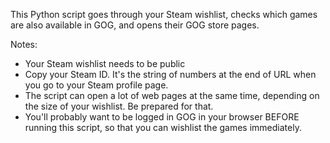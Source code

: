 This Python script goes through your Steam wishlist, checks which games are also available in GOG, and opens their GOG store pages.

Notes:
 - Your Steam wishlist needs to be public
 - Copy your Steam ID. It's the string of numbers at the end of URL when you go to your Steam profile page.
 - The script can open a lot of web pages at the same time, depending on the size of your wishlist. Be prepared for that.
 - You'll probably want to be logged in GOG in your browser BEFORE running this script, so that you can wishlist the games immediately.
